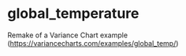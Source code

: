 global_temperature
==================

Remake of a Variance Chart example (https://variancecharts.com/examples/global_temp/)
